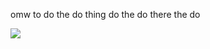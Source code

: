 omw to do the do thing do the do there the do

<a href="#">
  <img src="https://rdme-stats.herokuapp.com/stars?username=Arkanic"/>
</a>
